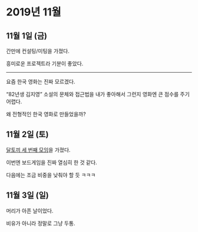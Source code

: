 # 2019년 11월

## 11월 1일 (금)

간만에 컨설팅/미팅을 가졌다.

흥미로운 프로젝트라 기분이 좋았다.

---

요즘 한국 영화는 진짜 모르겠다.

“82년생 김지영” 소설의 문체와 접근법을 내가 좋아해서 그런지
영화엔 큰 점수를 주기 어렵다.

왜 전형적인 한국 영화로 만들었을까?

## 11월 2일 (토)

[달토끼 세 번째 모임](http://j.mp/2pgk73R)을 가졌다.

이번엔 보드게임을 진짜 열심히 한 것 같다.

다음에는 조금 비중을 낮춰야 할 듯 ㅋㅋㅋ

## 11월 3일 (일)

머리가 아픈 날이었다.

비유가 아니라 정말로 그냥 두통.
